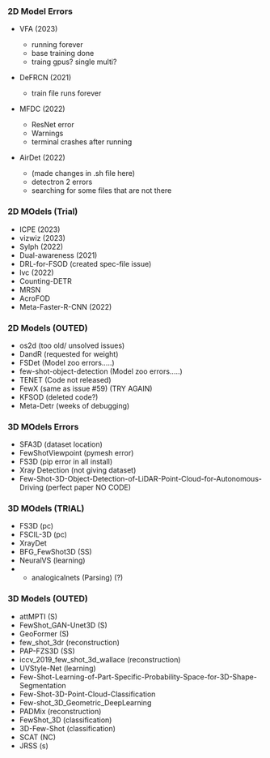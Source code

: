 ### 2D Model Errors
- VFA (2023)
  - running forever
  - base training done
  - traing gpus? single multi?
  
- DeFRCN (2021)
  - train file runs forever

- MFDC (2022)
  - ResNet error
  - Warnings
  - terminal crashes after running

- AirDet (2022)
  - (made changes in .sh file here)
  - detectron 2 errors
  - searching for some files that are not there

### 2D MOdels (Trial)
- ICPE (2023)
- vizwiz (2023)
- Sylph (2022)
- Dual-awareness (2021)
- DRL-for-FSOD (created spec-file issue)
- lvc (2022)
- Counting-DETR
- MRSN
- AcroFOD
- Meta-Faster-R-CNN (2022)


###  2D Models (OUTED)
- os2d (too old/ unsolved issues)
- DandR (requested for weight)
- FSDet (Model zoo errors.....)
- few-shot-object-detection (Model zoo errors.....)
- TENET (Code not released)
- FewX (same as issue #59) (TRY AGAIN)
- KFSOD (deleted code?)
- Meta-Detr (weeks of debugging)

  
### 3D MOdels Errors
- SFA3D (dataset location)
- FewShotViewpoint (pymesh error)
- FS3D (pip error in all install)
- Xray Detection (not giving dataset)
- Few-Shot-3D-Object-Detection-of-LiDAR-Point-Cloud-for-Autonomous-Driving (perfect paper NO CODE)

  
### 3D MOdels (TRIAL)
- FS3D (pc)
- FSCIL-3D (pc)
- XrayDet
- BFG_FewShot3D (SS)
- NeuralVS (learning)
- - analogicalnets (Parsing) (?)
  
### 3D Models (OUTED)
- attMPTI (S)
- FewShot_GAN-Unet3D (S)
- GeoFormer (S)
- few_shot_3dr (reconstruction)
- PAP-FZS3D (SS)
- iccv_2019_few_shot_3d_wallace (reconstruction)
- UVStyle-Net (learning)
- Few-Shot-Learning-of-Part-Specific-Probability-Space-for-3D-Shape-Segmentation
- Few-Shot-3D-Point-Cloud-Classification
- Few-shot_3D_Geometric_DeepLearning
- PADMix (reconstruction)
- FewShot_3D (classification)
- 3D-Few-Shot (classification)
- SCAT (NC)
- JRSS (s)
